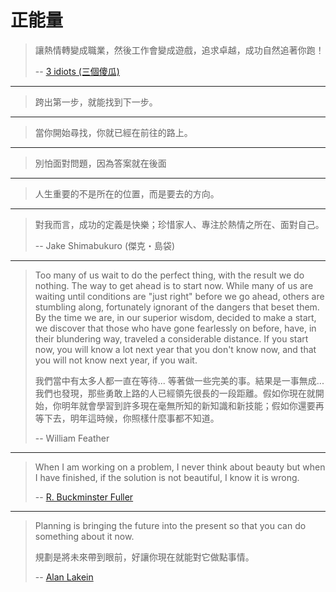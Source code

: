# 正能量

> 讓熱情轉變成職業，然後工作會變成遊戲，追求卓越，成功自然追著你跑！
>
> -- [3 idiots (三個傻瓜)](http://en.wikipedia.org/wiki/3_Idiots)

---

> 跨出第一步，就能找到下一步。

---

> 當你開始尋找，你就已經在前往的路上。

---

> 別怕面對問題，因為答案就在後面

---

> 人生重要的不是所在的位置，而是要去的方向。

---

> 對我而言，成功的定義是快樂；珍惜家人、專注於熱情之所在、面對自己。
>
> -- Jake Shimabukuro (傑克・島袋)

---

> Too many of us wait to do the perfect thing, with the result we do nothing. The way to get ahead is to start now. While many of us are waiting until conditions are "just right" before we go ahead, others are stumbling along, fortunately ignorant of the dangers that beset them. By the time we are, in our superior wisdom, decided to make a start, we discover that those who have gone fearlessly on before, have, in their blundering way, traveled a considerable distance. If you start now, you will know a lot next year that you don't know now, and that you will not know next year, if you wait.
>
> 我們當中有太多人都一直在等待... 等著做一些完美的事。結果是一事無成... 我們也發現，那些勇敢上路的人已經領先很長的一段距離。假如你現在就開始，你明年就會學習到許多現在毫無所知的新知識和新技能；假如你還要再等下去，明年這時候，你照樣什麼事都不知道。
>
> -- William Feather

---

> When I am working on a problem, I never think about beauty but when I have finished, if the solution is not beautiful, I know it is wrong.
>
> -- [R. Buckminster Fuller](https://www.brainyquote.com/quotes/r_buckminster_fuller_297512)

---

> Planning is bringing the future into the present so that you can do something about it now.
>
> 規劃是將未來帶到眼前，好讓你現在就能對它做點事情。
>
> -- [Alan Lakein](https://www.brainyquote.com/quotes/alan_lakein_154655)
